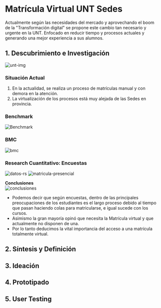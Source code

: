 # Matrícula Virtual UNT Sedes
Actualmente según las necesidades del mercado y aprovechando el boom de la "Transformación digital" se propone este cambio tan necesario
y urgente en la UNT. Enfocado en reducir tiempo y procesos actuales y generando una mejor experiencia a sus alumnos.

## 1. Descubrimiento e Investigación
![unt-img](https://user-images.githubusercontent.com/32301249/37530483-a8095e12-2907-11e8-9f4d-f0004b09cfb8.jpg)

### Situación Actual
1. En la actualidad, se realiza un proceso de matrículas manual y con demora en la atención.
2. La virtualización de los procesos está muy alejada de las Sedes en provincia.

### Benchmark
![Benchmark](https://user-images.githubusercontent.com/32301249/37534483-efa67952-2912-11e8-8231-9cf6e2a91914.png)

### BMC
![bmc](https://user-images.githubusercontent.com/32301249/37540877-a0c92078-2926-11e8-9cd2-0a2144866997.png)

### Research Cuantitativo: Encuestas
![datos-rs](https://user-images.githubusercontent.com/32301249/37538634-39d4f038-291f-11e8-9786-d9284f70f977.png)
![matricula-presencial](https://user-images.githubusercontent.com/32301249/37538707-764c7cde-291f-11e8-920f-86beb29288b1.png)

**Conclusiones**    
![conclusiones](https://user-images.githubusercontent.com/32301249/37541489-d1dbbd40-2928-11e8-9bdf-9d9024bda96b.png)   
* Podemos decir que según encuestas, dentro de las principales preocupaciones de los estudiantes es el largo proceso debido al tiempo que pasan haciendo colas para matricularse, e igual sucede con los cursos.    
* Asimismo la gran mayoría  opinó que necesita la Matrícula virtual y que actualmente no disponen de una.   
* Por lo tanto deducimos la vital importancia del acceso a una matrícula totalmente virtual.   

## 2. Síntesis y Definición
## 3. Ideación
## 4. Prototipado
## 5. User Testing

